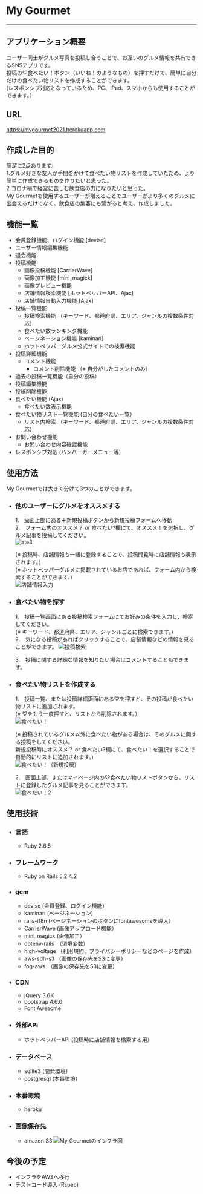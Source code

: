 # My Gourmet
---
## アプリケーション概要
ユーザー同士がグルメ写真を投稿し合うことで、お互いのグルメ情報を共有できるSNSアプリです。  
投稿の♡食べたい！ボタン（いいね！のようなもの）を押すだけで、簡単に自分だけの食べたい物リストを作成することができます。  
(レスポンシブ対応となっているため、PC、iPad、スマホからも使用することができます。）

## URL  
https://mygourmet2021.herokuapp.com  

## 作成した目的

簡潔に2点あります。  
1.グルメ好きな友人が手間をかけて食べたい物リストを作成していたため、より簡単に作成できるものを作りたいと思った。  
2.コロナ禍で経営に苦しむ飲食店の力になりたいと思った。  
My Gourmetを使用するユーザーが増えることでユーザーがより多くのグルメに出会えるだけでなく、飲食店の集客にも繋がると考え、作成しました。   


## 機能一覧

- 会員登録機能、ログイン機能 [devise]　　
- ユーザー情報編集機能　　
- 退会機能　　
- 投稿機能  
  - 画像投稿機能 [CarrierWave]  
  - 画像加工機能 [mini_magick]  
  - 画像プレビュー機能  
  - 店舗情報検索機能 [ホットペッパーAPI、Ajax]  
  - 店舗情報自動入力機能 [Ajax]  
- 投稿一覧機能  
  - 投稿検索機能 （キーワード、都道府県、エリア、ジャンルの複数条件対応）  
  - 食べたい数ランキング機能  
  - ページネーション機能 [kaminari]
  - ホットペッパーグルメ公式サイトでの検索機能  
- 投稿詳細機能  
  - コメント機能  
    - コメント削除機能 （※ 自分がしたコメントのみ）  
- 過去の投稿一覧機能（自分の投稿）  
- 投稿編集機能  
- 投稿削除機能  
- 食べたい機能 (Ajax)  
  - 食べたい数表示機能  
- 食べたい物リスト一覧機能 (自分の食べたい一覧）  
  - リスト内検索 （キーワード、都道府県、エリア、ジャンルの複数条件対応）  
- お問い合わせ機能
  - お問い合わせ内容確認機能
- レスポンシブ対応 (ハンバーガーメニュー等)
 

## 使用方法
My Gourmetでは大きく分けて3つのことができます。  
- ### 他のユーザーにグルメをオススメする  
  1.　画面上部にある＋新規投稿ボタンから新規投稿フォームへ移動  
  2.　フォーム内のオススメ？ or 食べたい?欄にて、オススメ！を選択し、グルメ記事を投稿してください。  
     ![ate3](https://user-images.githubusercontent.com/82651310/127872329-fff1e9f9-9eb7-40b1-92f6-be0839fd0d02.gif)

     (※ 投稿時、店舗情報も一緒に登録することで、投稿閲覧時に店舗情報も表示されます。）  
     (※ ホットペッパーグルメに掲載されているお店であれば、フォーム内から検索することができます。)  
     ![店舗情報入力](https://user-images.githubusercontent.com/82651310/127951248-71ae0a04-a279-4dfd-b954-21379d290c21.gif)

- ### 食べたい物を探す  
  1.　投稿一覧画面にある投稿検索フォームにてお好みの条件を入力し、検索してください。  
     (※ キーワード、都道府県、エリア、ジャンルごとに検索できます。)  
  2.　気になる投稿があればクリックすることで、店舗情報などの情報を見ることができます。
     ![投稿検索](https://user-images.githubusercontent.com/82651310/127951945-8a2f3b27-f0de-4523-8c26-84b69b2e9d02.gif)

  3.　投稿に関する詳細な情報を知りたい場合はコメントすることもできます。 
- ### 食べたい物リストを作成する  
  1.　投稿一覧、または投稿詳細画面にある♡を押すと、その投稿が食べたい物リストに追加されます。  
  (※ ♡をもう一度押すと、リストから削除されます。）  
     ![食べたい！](https://user-images.githubusercontent.com/82651310/127954264-6ef54fef-fad9-4167-ac2a-d61e09271792.gif)
     
     (※ 投稿されているグルメ以外に食べたい物がある場合は、そのグルメに関する投稿をしてください。  
     新規投稿時にオススメ？ or 食べたい?欄にて、食べたい！を選択することで自動的にリストに追加されます。)  
     ![食べたい！（新規投稿）](https://user-images.githubusercontent.com/82651310/127954609-ca508fb6-5b16-4212-ba45-b10e1f890505.gif)
     
  2.　画面上部、またはマイページ内の♡食べたい物リストボタンから、リストに登録したグルメ記事を見ることができます。   
     ![食べたい！2](https://user-images.githubusercontent.com/82651310/127955363-58ccbbb5-65fb-46bb-b233-c2f025e4702e.gif)

## 使用技術  
- ### 言語
  - Ruby 2.6.5
- ### フレームワーク
  - Ruby on Rails 5.2.4.2
- ### gem
  - devise (会員登録、ログイン機能）
  - kaminari (ページネーション)
  - rails-i18n (ページネーションのボタンにfontawesomeを導入）
  - CarrierWave (画像アップロード機能）
  - mini_magick (画像加工）
  - dotenv-rails　（環境変数）
  - high-voltage （利用規約、プライバシーポリシーなどのページを作成）
  - aws-sdh-s3 （画像の保存先をS3に変更）
  - fog-aws　（画像の保存先をS3に変更）
- ### CDN  
  - jQuery 3.6.0
  - bootstrap 4.6.0
  - Font Awesome  
- ### 外部API
  - ホットペッパーAPI (投稿時に店舗情報を検索する用）
- ### データベース
  - sqlite3 (開発環境）
  - postgresql (本番環境）
- ### 本番環境
  - heroku
- ### 画像保存先
  - amazon S3
![My_Gourmetのインフラ図](https://user-images.githubusercontent.com/82651310/130075399-627db9d5-b79c-415d-a6d5-f61a95ff7bd3.png)

## 今後の予定
- インフラをAWSへ移行
- テストコード導入 (Rspec)


